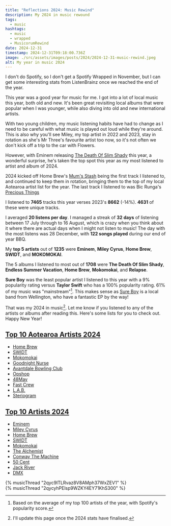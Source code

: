 ```yaml
---
title: "Reflections 2024: Music Rewind"
description: My 2024 in music rewound
tags:
  - music
hashtags:
  - music
  - wrapped
  - MusicorumRewind
date: 2024-12-31
timestamp: 2024-12-31T09:18:00.736Z
image: ./src/assets/images/posts/2024/2024-12-31-music-rewind.jpeg
alt: My year in music 2024
---
```


I don't do Spotify, so I don't get a Spotify Wrapped in November, but I can get some interesting stats from ListenBrainz once we reached the end of the year.

This year was a good year for music for me. I got into a lot of local music this year, both old and new. It's been great revisiting local albums that were popular when I was younger, while also diving into old and new international artists.

With two young children, my music listening habits have had to change as I need to be careful with what music is played out loud while they're around. This is also why you'll see Miley, my top artist in 2022 and 2023, stay in rotation as she's Mr Three's favourite artist too now, so it's not often we don't kick off a trip to the car with Flowers.

However, with Eminem releasing [The Death Of Slim Shady](/posts/the-death-of-slim-shady/) this year, a wonderful surprise, he's taken the top spot this year as my most listened to artist and album of 2024.

2024 kicked off  Home Brew's [Mum's Stash](https://musicthread.app/link/2r0mYPB3ddO3RiQYOXqygwlRmch) being the first track I listened to, and continued to keep them in rotation, bringing them to the top of my local Aotearoa artist list for the year. The last track I listened to was Bic Runga's [Precious Things](https://musicthread.app/link/2r0pPtYFFO1HW6vZTxlDjMionQf)

I listened to **7465** tracks this year verses 2023's **8662** (-14%). **4631** of these were unique tracks.

I averaged **20 listens per day**. I managed a streak of **32 days** of listening between 17 July through to 16 August, which is crazy when you think about it where there are actual days when I might not listen to music! The day with the most listens was 28 December, with **122 songs played** during our end of year BBQ.

My **top 5 artists** out of **1235** were **Eminem**, **Miley Cyrus**, **Home Brew**, **SWIDT**, and **MOKOMOKAI**.

The 5 albums I listened to most out of **1708** were **The Death Of Slim Shady**, **Endless Summer Vacation**, **Home Brew**, **Mokomokai**, and **Relapse**.

**Sure Boy** was the least popular artist I listened to this year with a 9% popularity rating versus **Taylor Swift** who has a 100% popularity rating. 61% of my music was "mainstream"[^1]. This makes sense as [Sure Boy](/posts/sure-boy-better/) is a local band from Wellington, who have a fantastic EP by the way!

That was my 2024 in music[^2]. Let me know if you listened to any of the artists or albums after reading this. Here's some lists for you to check out. Happy New Year!

<div class="grid" data-layout="50-50">
  <div>
    <h2 id="top-10-aotearoa-artists-2024">
      <a class="heading-anchor" href="#top-10-aotearoa-artists-2024">Top 10 Aotearoa Artists 2024</a>
    </h2>
    <ul class="list">
      <li><a href="https://musicbrainz.org/artist/1a105ed6-0bb1-4f94-82ae-6ec8993f7c4e" rel="noopener">Home Brew</a></li>
      <li><a href="https://musicbrainz.org/artist/26fd5ebd-58ec-4b0d-91fb-53622e697282" rel="noopener">SWIDT</a></li>
      <li><a href="https://musicbrainz.org/artist/bec34cf6-b4a5-4ae8-84a7-f12a90786511" rel="noopener">Mokomokai</a></li>
      <li><a href="https://musicbrainz.org/artist/265088a6-a262-4750-b61d-6621c6df9ff1" rel="noopener">Goodnight Nurse</a></li>
      <li><a href="https://musicbrainz.org/artist/e9b7b5c2-21e4-44f2-b181-a53bccfefbef" rel="noopener">Avantdale Bowling Club</a></li>
      <li><a href="https://musicbrainz.org/artist/0fdca86e-e389-4c2a-8711-046768d383f9" rel="noopener">Opshop</a></li>
      <li><a href="https://musicbrainz.org/artist/519fc6c1-2a0a-4365-9247-b09ad76f776f" rel="noopener">48May</a></li>
      <li><a href="https://musicbrainz.org/artist/2bcc3c8b-bbee-42bb-8dba-b0a62d05d0a4" rel="noopener">Fast Crew</a></li>
      <li><a href="https://musicbrainz.org/artist/b2ecfc7e-b61e-40eb-9fc5-4d29dfd59d20" rel="noopener">L.A.B.</a></li>
      <li><a href="Steriogram">Steriogram</a></li>
    </ul>
  </div>
  <div>
    <h2 id="top-10-artists-2024">
      <a class="heading-anchor" href="#top-10-artists-2024">Top 10 Artists 2024</a>
    </h2>
    <ul class="list">
      <li><a href="https://listenbrainz.org/artist/b95ce3ff-3d05-4e87-9e01-c97b66af13d4" rel="noopener">Eminem</a></li>
      <li><a href="https://listenbrainz.org/artist/7e9bd05a-117f-4cce-87bc-e011527a8b18" rel="noopener">Miley Cyrus</a></li>
      <li><a href="https://listenbrainz.org/artist/1a105ed6-0bb1-4f94-82ae-6ec8993f7c4e" rel="noopener">Home Brew</a></li>
      <li><a href="https://musicbrainz.org/artist/26fd5ebd-58ec-4b0d-91fb-53622e697282" rel="noopener">SWIDT</a></li>
      <li><a href="https://musicbrainz.org/artist/bec34cf6-b4a5-4ae8-84a7-f12a90786511" rel="noopener">Mokomokai</a></li>
      <li><a href="https://listenbrainz.org/artist/03f3deb7-0419-4bf9-a1e7-511946385717" rel="noopener">The Alchemist</a></li>
      <li><a href="https://listenbrainz.org/artist/a633ebb5-b81a-400f-b5df-0e625ea81fe9" rel="noopener">Conway The Machine</a></li>
      <li><a href="https://listenbrainz.org/artist/8e68819d-71be-4e7d-b41d-f1df81b01d3f" rel="noopener">50 Cent</a></li>
      <li><a href="https://listenbrainz.org/artist/1728d400-b3a8-408b-86b2-d0bcc27e57c3" rel="noopener">Jack River</a></li>
      <li><a href="https://listenbrainz.org/artist/f3bf61f8-97d4-4e52-a73d-2ddbbe8196c8" rel="noopener">DMX</a></li>
    </ul>
  </div>
</div>

<div class="feature | grid" data-layout="50-50">
  <div>
    {% musicThread "2qyc9ITLRvaz8V8AMph37WxZEV1" %}
  </div>
  <div>
    {% musicThread "2qycyhPElsp9WZKY4EY71KhS300" %}
  </div>
</div>

[^1]: Based on the average of my top 100 artists of the year, with Spotify's popularity score.
[^2]: I'll update this page once the 2024 stats have finalised.